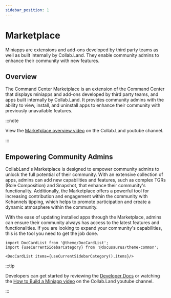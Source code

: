 ```yaml
---
sidebar_position: 1
---
```


# Marketplace

Miniapps are extensions and add-ons developed by third party teams as well as built internally by Collab.Land. They enable community admins to enhance their community with new features.

## Overview

The Command Center Marketplace is an extension of the Command Center that displays miniapps and add-ons developed by third party teams, and apps built internally by Collab.Land. It provides community admins with the ability to view, install, and uninstall apps to enhance their community with previously unavailable features.

:::note

View the [Marketplace overview video](https://www.youtube.com/watch?v=UYa0vxdCWHU&list=PLQbEq7a9kYPmNfTlP1mEMIUY00eBf3jCZ) on the Collab.Land youtube channel.

:::

## Empowering Community Admins

CollabLand's Marketplace is designed to empower community admins to unlock the full potential of their community. With an extensive collection of apps, admins can add new capabilities and features, such as complex TGRs (Role Composition) and Snapshot, that enhance their community's functionality. Additionally, the Marketplace offers a powerful tool for increasing contribution and engagement within the community with Kchannels tipping, which helps to promote participation and create a dynamic atmosphere within the community.

With the ease of updating installed apps through the Marketplace, admins can ensure their community always has access to the latest features and functionalities. If you are looking to expand your community's capabilities, this is the tool you need to get the job done.

```mdx-code-block
import DocCardList from '@theme/DocCardList';
import {useCurrentSidebarCategory} from '@docusaurus/theme-common';

<DocCardList items={useCurrentSidebarCategory().items}/>
```

:::tip

Developers can get started by reviewing the [Developer Docs](https://dev.collab.land/docs/intro) or watching the [How to Build a Miniapp video](https://www.youtube.com/watch?v=PAawAIMWd-8&list=PLQbEq7a9kYPmNfTlP1mEMIUY00eBf3jCZ&index=4) on the Collab.Land youtube channel.

:::
